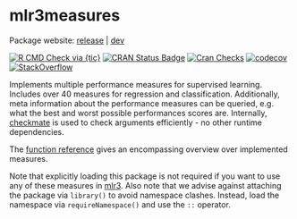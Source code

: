 # mlr3measures

Package website: [release](https://mlr3measures.mlr-org.com/) | [dev](https://mlr3measures.mlr-org.com/dev)

<!-- badges: start -->
[![R CMD Check via {tic}](https://github.com/mlr-org/mlr3measures/workflows/R%20CMD%20Check%20via%20{tic}/badge.svg?branch=master)](https://github.com/mlr-org/mlr3measures/actions)
[![CRAN Status Badge](https://www.r-pkg.org/badges/version-ago/mlr3measures)](https://cran.r-project.org/package=mlr3measures)
[![Cran Checks](https://cranchecks.info/badges/worst/mlr3measures)](https://cran.r-project.org/web/checks/check_results_mlr3measures.html)
[![codecov](https://codecov.io/gh/mlr-org/mlr3measures/branch/master/graph/badge.svg)](https://codecov.io/gh/mlr-org/mlr3measures)
[![StackOverflow](https://img.shields.io/badge/stackoverflow-mlr3-orange.svg)](https://stackoverflow.com/questions/tagged/mlr3)
<!-- badges: end -->

Implements multiple performance measures for supervised learning.
Includes over 40 measures for regression and classification.
Additionally, meta information about the performance measures can be queried, e.g. what the best and worst possible performances scores are.
Internally, [checkmate](https://CRAN.R-project.org/package=checkmate) is used to check arguments efficiently - no other runtime dependencies.

The [function reference](https://mlr3measures.mlr-org.com/reference/index.html) gives an encompassing overview over implemented measures.

Note that explicitly loading this package is not required if you want to use any of these measures in [mlr3](https://mlr3.mlr-org.com).
Also note that we advise against attaching the package via `library()` to avoid namespace clashes.
Instead, load the namespace via `requireNamespace()` and use the `::` operator.
